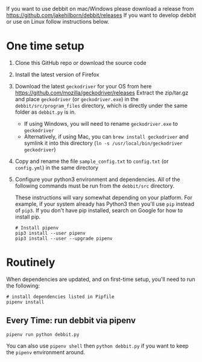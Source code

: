 If you want to use debbit on mac/Windows please download a release from https://github.com/jakehilborn/debbit/releases
If you want to develop debbit or use on Linux follow instructions below.

# One time setup
1. Clone this GitHub repo or download the source code
1. Install the latest version of Firefox
1. Download the latest `geckodriver` for your OS from here https://github.com/mozilla/geckodriver/releases
    Extract the zip/tar.gz and place `geckodriver` (or `geckodriver.exe`) in the `debbit/src/program_files` directory, which is directly under the same folder as `debbit.py` is in.
    - If using Windows, you will need to rename `geckodriver.exe` to `geckodriver`
    - Alternatively, if using Mac, you can `brew install geckodriver` and symlink it into this directory (`ln -s /usr/local/bin/geckodriver geckodriver`)
1. Copy and rename the file `sample_config.txt` to `config.txt` (or `config.yml`) in the same directory
1. Configure your python3 environment and dependencies. All of the following commands must be run from the `debbit/src` directory.

    These instructions will vary somewhat depending on your platform. For example,
    if your system already has Python3 then you'll use `pip` instead of `pip3`. If
    you don't have pip installed, search on Google for how to install pip.

    ```
    # Install pipenv
    pip3 install --user pipenv
    pip3 install --user --upgrade pipenv
    ```

# Routinely
When dependencies are updated, and on first-time setup, you'll need to run the following:

```
# install dependencies listed in Pipfile
pipenv install
```

## Every Time: run debbit via pipenv

`pipenv run python debbit.py`

You can also use `pipenv shell` then `python debbit.py` if you want to keep the `pipenv` environment around. 
